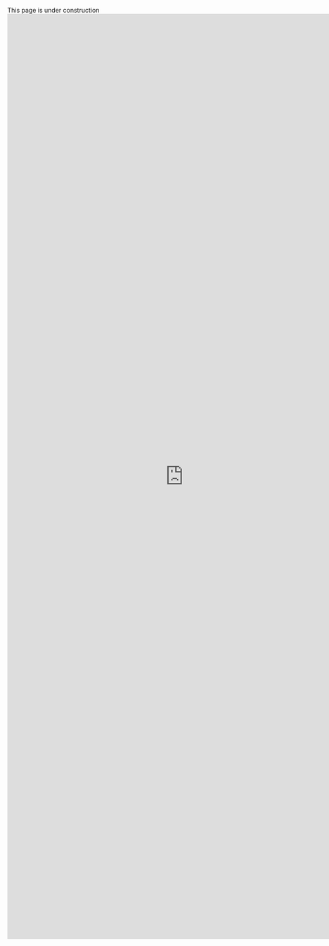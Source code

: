 This page is under construction
<embed src="https://raw.githubusercontent.com//kristopherkyle/professional-webpage/blob/main/docs/Kristopher%20Kyle%20CV%202021-06-03_CAS_LING.pdf" width="800px" height="2100px" />
